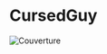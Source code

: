 # CursedGuy
![Couverture](https://user-images.githubusercontent.com/50659671/106452151-ca295100-6487-11eb-99ce-d6526bee9afa.JPG)

